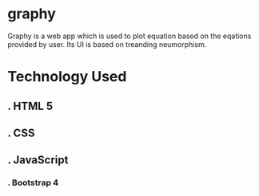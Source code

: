 # graphy
 Graphy is a web app which is used to plot equation based on the eqations provided by user. Its UI is based on treanding neumorphism.  

# Technology Used

## . HTML 5
## . CSS
## . JavaScript
### . Bootstrap 4


